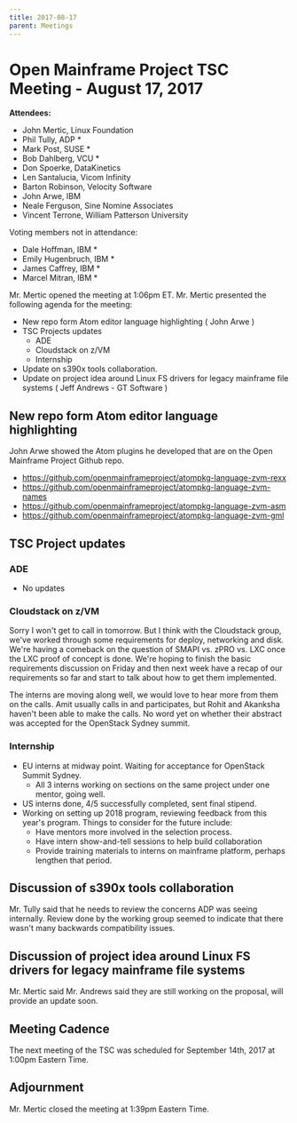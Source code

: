 ```yaml
---
title: 2017-08-17
parent: Meetings
---
```

# Open Mainframe Project TSC Meeting - August 17, 2017

**Attendees:**

  * John Mertic, Linux Foundation
  * Phil Tully, ADP *
  * Mark Post, SUSE *
  * Bob Dahlberg, VCU *
  * Don Spoerke, DataKinetics
  * Len Santalucia, Vicom Infinity
  * Barton Robinson, Velocity Software
  * John Arwe, IBM
  * Neale Ferguson, Sine Nomine Associates
  * Vincent Terrone, William Patterson University

Voting members not in attendance:

  * Dale Hoffman, IBM *
  * Emily Hugenbruch, IBM *
  * James Caffrey, IBM *
  * Marcel Mitran, IBM *

Mr. Mertic opened the meeting at 1:06pm ET. Mr. Mertic presented the following agenda for the meeting:

  * New repo form Atom editor language highlighting ( John Arwe )
  * TSC Projects updates
    * ADE
    * Cloudstack on z/VM
    * Internship
  * Update on s390x tools collaboration.
  * Update on project idea around Linux FS drivers for legacy mainframe file systems ( Jeff Andrews - GT Software )

## New repo form Atom editor language highlighting

John Arwe showed the Atom plugins he developed that are on the Open Mainframe Project Github repo.

  * https://github.com/openmainframeproject/atompkg-language-zvm-rexx
  * https://github.com/openmainframeproject/atompkg-language-zvm-names
  * https://github.com/openmainframeproject/atompkg-language-zvm-asm
  * https://github.com/openmainframeproject/atompkg-language-zvm-gml

## TSC Project updates

### ADE

  * No updates

### Cloudstack on z/VM

Sorry I won't get to call in tomorrow. But I think with the Cloudstack group, we've worked through some requirements for deploy, networking and disk. We're having a comeback on the question of SMAPI vs. zPRO vs. LXC once the LXC proof of concept is done. We're hoping to finish the basic requirements discussion on Friday and then next week have a recap of our requirements so far and start to talk about how to get them implemented.

The interns are moving along well, we would love to hear more from them on the calls. Amit usually calls in and participates, but Rohit and Akanksha haven't been able to make the calls. No word yet on whether their abstract was accepted for the OpenStack Sydney summit.

### Internship

  * EU interns at midway point. Waiting for acceptance for OpenStack Summit Sydney.
    * All 3 interns working on sections on the same project under one mentor, going well.
  * US interns done, 4/5 successfully completed, sent final stipend.
  * Working on setting up 2018 program, reviewing feedback from this year's program. Things to consider for the future include:
    * Have mentors more involved in the selection process.
    * Have intern show-and-tell sessions to help build collaboration
    * Provide training materials to interns on mainframe platform, perhaps lengthen that period.

## Discussion of s390x tools collaboration

Mr. Tully said that he needs to review the concerns ADP was seeing internally. Review done by the working group seemed to indicate that there wasn't many backwards compatibility issues.

## Discussion of project idea around Linux FS drivers for legacy mainframe file systems

Mr. Mertic said Mr. Andrews said they are still working on the proposal, will provide an update soon.

## Meeting Cadence

The next meeting of the TSC was scheduled for September 14th, 2017 at 1:00pm Eastern Time.

## Adjournment 

Mr. Mertic closed the meeting at 1:39pm Eastern Time.
